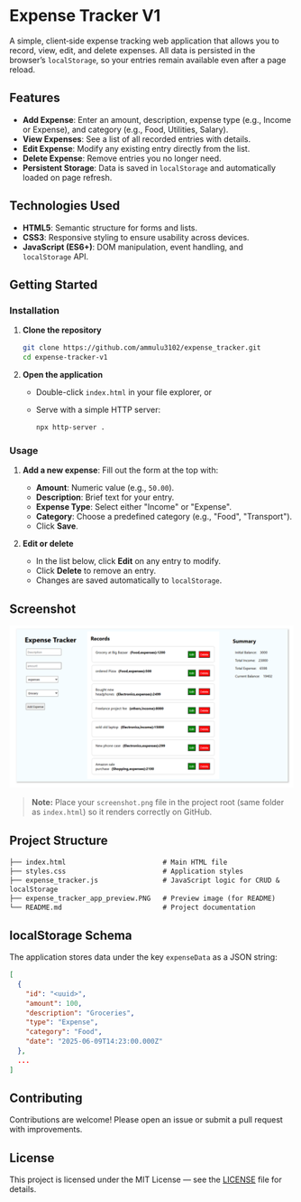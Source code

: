 # Expense Tracker V1

A simple, client‑side expense tracking web application that allows you to record, view, edit, and delete expenses. All data is persisted in the browser’s `localStorage`, so your entries remain available even after a page reload.

## Features

* **Add Expense**: Enter an amount, description, expense type (e.g., Income or Expense), and category (e.g., Food, Utilities, Salary).
* **View Expenses**: See a list of all recorded entries with details.
* **Edit Expense**: Modify any existing entry directly from the list.
* **Delete Expense**: Remove entries you no longer need.
* **Persistent Storage**: Data is saved in `localStorage` and automatically loaded on page refresh.

## Technologies Used

* **HTML5**: Semantic structure for forms and lists.
* **CSS3**: Responsive styling to ensure usability across devices.
* **JavaScript (ES6+)**: DOM manipulation, event handling, and `localStorage` API.

## Getting Started

### Installation

1. **Clone the repository**

   ```bash
   git clone https://github.com/ammulu3102/expense_tracker.git
   cd expense-tracker-v1
   ```

2. **Open the application**

   * Double-click `index.html` in your file explorer, or
   * Serve with a simple HTTP server:

     ```bash
     npx http-server .
     ```

### Usage

1. **Add a new expense**: Fill out the form at the top with:

   * **Amount**: Numeric value (e.g., `50.00`).
   * **Description**: Brief text for your entry.
   * **Expense Type**: Select either "Income" or "Expense".
   * **Category**: Choose a predefined category (e.g., "Food", "Transport").
   * Click **Save**.

2. **Edit or delete**

   * In the list below, click **Edit** on any entry to modify.
   * Click **Delete** to remove an entry.
   * Changes are saved automatically to `localStorage`.

## Screenshot

![Expense Tracker Preview](expense_tracker_app_preview.PNG)

> **Note:** Place your `screenshot.png` file in the project root (same folder as `index.html`) so it renders correctly on GitHub.

## Project Structure

```
├── index.html                        # Main HTML file
├── styles.css                        # Application styles
├── expense_tracker.js                # JavaScript logic for CRUD & localStorage
├── expense_tracker_app_preview.PNG   # Preview image (for README)
└── README.md                         # Project documentation
```

## localStorage Schema

The application stores data under the key `expenseData` as a JSON string:

```json
[
  {
    "id": "<uuid>",
    "amount": 100,
    "description": "Groceries",
    "type": "Expense",
    "category": "Food",
    "date": "2025-06-09T14:23:00.000Z"
  },
  ...
]
```

## Contributing

Contributions are welcome! Please open an issue or submit a pull request with improvements.

## License

This project is licensed under the MIT License — see the [LICENSE](LICENSE) file for details.
